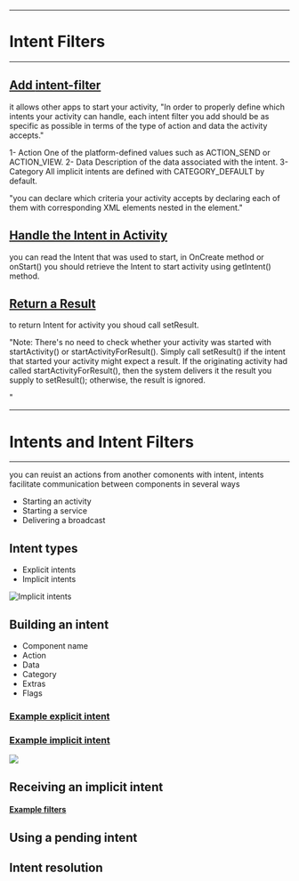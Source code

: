 ____________________________

# Intent Filters
____________________________

## [Add **intent-filter**]([url](https://developer.android.com/training/basics/intents/filters#AddIntentFilter)) 
  it allows other apps to start your activity, "In order to properly define which intents your activity can handle, each intent filter you add should be as specific as possible in terms of the type of action and data the activity accepts."
  
  1- Action 
      One of the platform-defined values such as ACTION_SEND or ACTION_VIEW.
  2- Data 
      Description of the data associated with the intent.
  3- Category
      All implicit intents are defined with CATEGORY_DEFAULT by default.
  
  
  "you can declare which criteria your activity accepts by declaring each of them with corresponding XML elements nested in the <intent-filter> element."
  
## [Handle the Intent in Activity]([url](https://developer.android.com/training/basics/intents/filters#HandleIntent))   
   you can read the Intent that was used to start, in OnCreate method or onStart() you should retrieve the Intent to start activity using getIntent() method.
  
  
## [Return a Result]([url](https://developer.android.com/training/basics/intents/filters#ReturnResult))
  to return Intent for activity you shoud call setResult.
  
  "Note: There's no need to check whether your activity was started with startActivity() or startActivityForResult(). Simply call setResult() if the intent that started your activity might expect a result. If the originating activity had called startActivityForResult(), then the system delivers it the result you supply to setResult(); otherwise, the result is ignored.

"
 ___________________________________________
  
 # Intents and Intent Filters 
 ___________________________________________
  
  
  you can reuist an actions from another comonents with intent, intents facilitate communication between components in several ways

 - Starting an activity
 - Starting a service
 - Delivering a broadcast
 
  
## Intent types

  - Explicit intents
  - Implicit intents
  
 ![Implicit intents](https://developer.android.com/images/components/intent-filters_2x.png)
  
 ## Building an intent
  
   - Component name
   - Action
   - Data 
   - Category
   - Extras 
   - Flags
  
 ### [Example explicit intent]([url](https://developer.android.com/guide/components/intents-filters#ExampleExplicit))
 ### [Example implicit intent]([url](https://developer.android.com/guide/components/intents-filters#ExampleSend))
  
 ![](https://developer.android.com/images/guide/components/nested-pending-intent.svg)
  
 ## Receiving an implicit intent
  #### [Example filters]([url](https://developer.android.com/guide/components/intents-filters#ExampleFilters))

## Using a pending intent
  
## Intent resolution 
